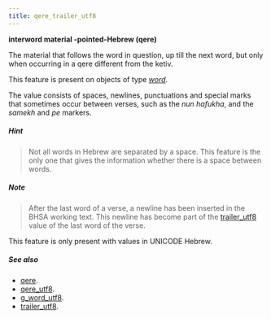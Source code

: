 ```yaml
---
title: qere_trailer_utf8
---
```


**interword material -pointed-Hebrew (qere)**


The material that follows the word in question, up till the next word, but only when occurring in a qere different from the ketiv.

This feature is present on objects of type [*word*](otype.md).

The value consists of spaces, newlines, punctuations and special marks that sometimes occur between verses, such as the
*nun hafukha*, and the *samekh* and *pe* markers.

##### Hint
> Not all words in Hebrew are separated by a space.
This feature is the only one that gives the information whether there is a
space between words.

##### Note
> After the last word of a verse, a newline has been inserted in the BHSA working text.
This newline has become part of the
[trailer_utf8](trailer_utf8.md) value of the last word of the verse.

This feature is only present with values in UNICODE Hebrew.

##### See also

* [qere](qere.md). 
* [qere_utf8](qere_utf8.md). 
* [g_word_utf8](g_word_utf8.md). 
* [trailer_utf8](trailer_utf8.md). 
